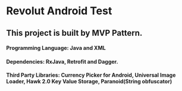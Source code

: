 # Revolut Android Test

## This project is built by MVP Pattern.

#### Programming Language: Java and XML
#### Dependencies: RxJava, Retrofit and Dagger.
#### Third Party Libraries: Currency Picker for Android, Universal Image Loader, Hawk 2.0 Key Value Storage, Paranoid(String obfuscator)


